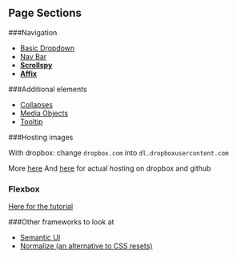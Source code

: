 Page Sections
-

###Navigation
* [Basic Dropdown](http://www.w3schools.com/bootstrap/bootstrap_dropdowns.asp)
* [Nav Bar](http://www.w3schools.com/bootstrap/bootstrap_navbar.asp)
* **[Scrollspy](http://www.w3schools.com/bootstrap/bootstrap_scrollspy.asp)**
* **[Affix](http://www.w3schools.com/bootstrap/bootstrap_affix.asp)**



###Additional elements
* [Collapses](http://www.w3schools.com/bootstrap/bootstrap_dropdowns.asp)
* [Media Objects](http://www.w3schools.com/bootstrap/bootstrap_media_objects.asp)
* [Tooltip](http://www.w3schools.com/bootstrap/bootstrap_tooltip.asp)

###Hosting images

With dropbox: change `dropbox.com` into `dl.dropboxusercontent.com`

More [here](https://ryanmo.co/2013/11/03/dropboxsharedlinks/)
And [here](https://alexcican.com/post/guide-hosting-website-dropbox-github/) for actual hosting on dropbox and github


### Flexbox
[Here for the tutorial](https://medium.freecodecamp.com/understanding-flexbox-everything-you-need-to-know-b4013d4dc9af#.aod49mspe)

###Other frameworks to look at

* [Semantic UI](http://semantic-ui.com/)
* [Normalize (an alternative to CSS resets)](http://necolas.github.io/normalize.css/)